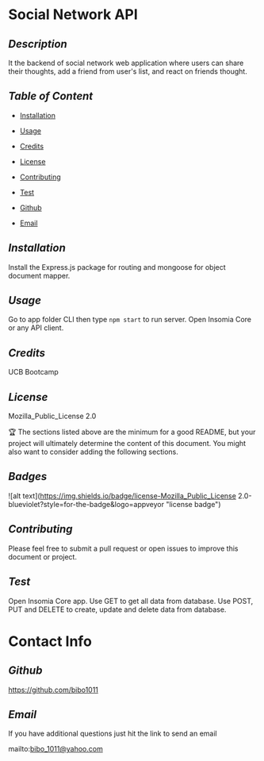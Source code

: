 # Social Network API
  ## *Description*
   
  It the backend of social network web application where users can share their thoughts, add a friend from user's list, and react on friends thought. 

  ## *Table of Content*
  
  * [Installation](#Installation)

  * [Usage](#Usage)

  * [Credits](#Credits)

  * [License](#License)

  * [Contributing](#Contributing)

  * [Test](#Test)

  * [Github](#Github)

  * [Email](#Email)


  ## *Installation*
   
  Install the Express.js package for routing and mongoose for object document mapper.

  ## *Usage*
   
  Go to app folder CLI then type `npm start` to run server. Open Insomia Core or any API client. 

  ## *Credits*
   
  UCB Bootcamp

  ## *License*
   
  Mozilla_Public_License 2.0

  🏆 The sections listed above are the minimum for a good README, but your project will ultimately determine the content of this document. You might also want to consider adding the following sections.

  ## *Badges*

  ![alt text](https://img.shields.io/badge/license-Mozilla_Public_License 2.0-blueviolet?style=for-the-badge&logo=appveyor "license badge")

  ## *Contributing*
   
  Please feel free to submit a pull request or open issues to improve this document or project.

  ## *Test*
   
  Open Insomia Core app. Use GET to get all data from database. Use POST, PUT and DELETE to create, update and delete data from database.

  # Contact Info

  ## *Github*
   
  https://github.com/bibo1011

  ## *Email* 

   If you have additional questions just hit the link to send an email

  mailto:bibo_1011@yahoo.com
